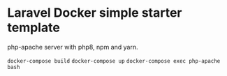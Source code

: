 # Laravel Docker simple starter template

php-apache server with php8, npm and yarn.

`docker-compose build`
`docker-compose up`
`docker-compose exec php-apache bash`